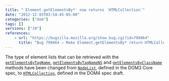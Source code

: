 ```yaml
---
title: "`Element.getElementsBy*` now returns `HTMLCollection`"
date: "2012-12-03T03:54:45-05:00"
categories: ["dom"]
tags: []
versions: ["19"]
references:
    - url: "https://bugzilla.mozilla.org/show_bug.cgi?id=799464"
      title: "Bug 799464 – Make Element.getElementsBy* return HTMLCollection"
---
```

The type of element lists that can be retrieved with the [`getElementsByTagName`](https://developer.mozilla.org/docs/Web/API/element.getElementsByTagName), [`getElementsByTagNameNS`](https://developer.mozilla.org/docs/Web/API/element.getElementsByTagNameNS) and [`getElementsByClassName`](https://developer.mozilla.org/docs/Web/API/element.getElementsByClassName) methods have been changed from [`NodeList`](https://developer.mozilla.org/docs/Web/API/NodeList), defined in the DOM3 Core spec, to [`HTMLCollection`](https://developer.mozilla.org/docs/Web/API/HTMLCollection), defined in the DOM4 spec draft.
